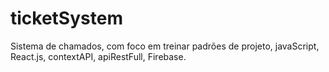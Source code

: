# ticketSystem
Sistema de chamados, com foco em treinar padrões de projeto, javaScript, React.js, contextAPI, apiRestFull, Firebase.
